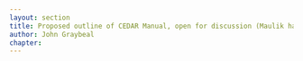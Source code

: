```yaml
---
layout: section
title: Proposed outline of CEDAR Manual, open for discussion (Maulik has the ball)
author: John Graybeal
chapter: 
---
```

